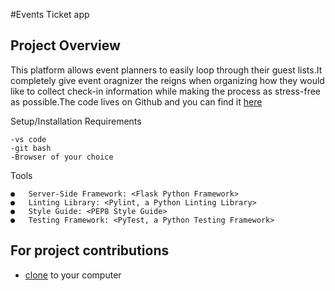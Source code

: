 
#Events Ticket app


## Project Overview
This platform allows event planners to easily loop through their guest lists.It completely give event oragnizer the reigns when organizing how they would like to collect check-in information while making the process as stress-free as possible.The code lives on Github and you can find it [here](https://steveviko.github.io/level-up-35-sept/)

Setup/Installation Requirements
```
-vs code
-git bash
-Browser of your choice
``` 
 Tools
  ```
●	Server-Side Framework: <Flask Python Framework>
●	Linting Library: <Pylint, a Python Linting Library>
●	Style Guide: <PEP8 Style Guide>
●	Testing Framework: <PyTest, a Python Testing Framework>
 ```
## For project contributions
- [clone]( https://github.com/steveviko/level-up-35-sept.git) to your computer
